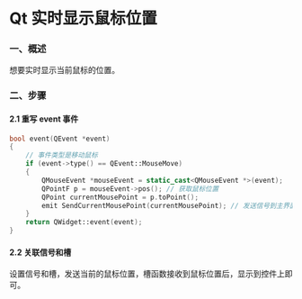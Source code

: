 # Qt 实时显示鼠标位置

### 一、概述

想要实时显示当前鼠标的位置。

### 二、步骤

#### 2.1 重写 event 事件

```cpp
bool event(QEvent *event)
{
    // 事件类型是移动鼠标
    if (event->type() == QEvent::MouseMove)
    {
        QMouseEvent *mouseEvent = static_cast<QMouseEvent *>(event);
        QPointF p = mouseEvent->pos(); // 获取鼠标位置
        QPoint currentMousePoint = p.toPoint();
        emit SendCurrentMousePoint(currentMousePoint); // 发送信号到主界面
    }
    return QWidget::event(event);
}
```

#### 2.2 关联信号和槽

设置信号和槽，发送当前的鼠标位置，槽函数接收到鼠标位置后，显示到控件上即可。
